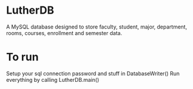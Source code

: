 # LutherDB
A MySQL database designed to store faculty, student, major, department, rooms, courses, enrollment and semester data.

# To run
Setup your sql connection password and stuff in DatabaseWriter()
Run everything by calling LutherDB.main()
